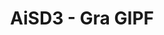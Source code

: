 ---
title: AiSD3 - Gra GIPF
publicationDate: 2023-06-11
published: false
url: https://github.com/PetrusTryb/AiSD3
cover: /src/assets/projects/AiSD3.png
---